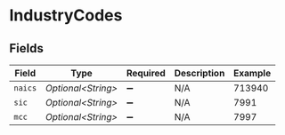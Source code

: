 # IndustryCodes


## Fields

| Field               | Type                | Required            | Description         | Example             |
| ------------------- | ------------------- | ------------------- | ------------------- | ------------------- |
| `naics`             | *Optional\<String>* | :heavy_minus_sign:  | N/A                 | 713940              |
| `sic`               | *Optional\<String>* | :heavy_minus_sign:  | N/A                 | 7991                |
| `mcc`               | *Optional\<String>* | :heavy_minus_sign:  | N/A                 | 7997                |